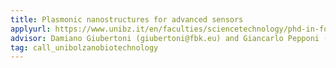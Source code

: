 ```yaml
---
title: Plasmonic nanostructures for advanced sensors
applyurl: https://www.unibz.it/en/faculties/sciencetechnology/phd-in-food-engineering-and-biotechnology
advisor: Damiano Giubertoni (giubertoni@fbk.eu) and Giancarlo Pepponi (pepponi@fbk.eu)
tag: call_unibolzanobiotechnology 
---
```

